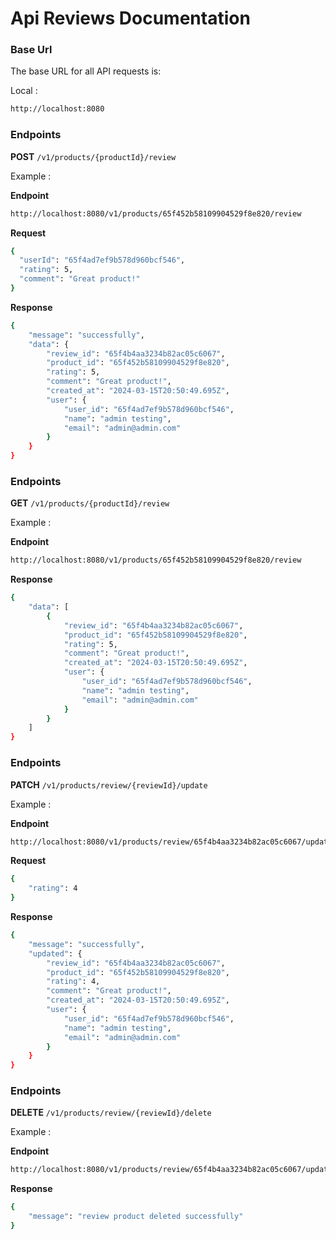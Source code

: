 # Api Reviews Documentation

### Base Url

The base URL for all API requests is:

Local :

```bash
http://localhost:8080
```

### Endpoints

**POST** `/v1/products/{productId}/review`

Example :

**Endpoint**

```bash
http://localhost:8080/v1/products/65f452b58109904529f8e820/review
```

**Request**

```bash
{
  "userId": "65f4ad7ef9b578d960bcf546",
  "rating": 5,
  "comment": "Great product!"
}
```

**Response**

```bash
{
    "message": "successfully",
    "data": {
        "review_id": "65f4b4aa3234b82ac05c6067",
        "product_id": "65f452b58109904529f8e820",
        "rating": 5,
        "comment": "Great product!",
        "created_at": "2024-03-15T20:50:49.695Z",
        "user": {
            "user_id": "65f4ad7ef9b578d960bcf546",
            "name": "admin testing",
            "email": "admin@admin.com"
        }
    }
}
```

### Endpoints

**GET** `/v1/products/{productId}/review`

Example :

**Endpoint**

```bash
http://localhost:8080/v1/products/65f452b58109904529f8e820/review
```

**Response**

```bash
{
    "data": [
        {
            "review_id": "65f4b4aa3234b82ac05c6067",
            "product_id": "65f452b58109904529f8e820",
            "rating": 5,
            "comment": "Great product!",
            "created_at": "2024-03-15T20:50:49.695Z",
            "user": {
                "user_id": "65f4ad7ef9b578d960bcf546",
                "name": "admin testing",
                "email": "admin@admin.com"
            }
        }
    ]
}
```

### Endpoints

**PATCH** `/v1/products/review/{reviewId}/update`

Example :

**Endpoint**

```bash
http://localhost:8080/v1/products/review/65f4b4aa3234b82ac05c6067/update
```

**Request**

```bash
{
    "rating": 4
}
```

**Response**

```bash
{
    "message": "successfully",
    "updated": {
        "review_id": "65f4b4aa3234b82ac05c6067",
        "product_id": "65f452b58109904529f8e820",
        "rating": 4,
        "comment": "Great product!",
        "created_at": "2024-03-15T20:50:49.695Z",
        "user": {
            "user_id": "65f4ad7ef9b578d960bcf546",
            "name": "admin testing",
            "email": "admin@admin.com"
        }
    }
}
```

### Endpoints

**DELETE** `/v1/products/review/{reviewId}/delete`

Example :

**Endpoint**

```bash
http://localhost:8080/v1/products/review/65f4b4aa3234b82ac05c6067/update
```

**Response**

```bash
{
    "message": "review product deleted successfully"
}
```

